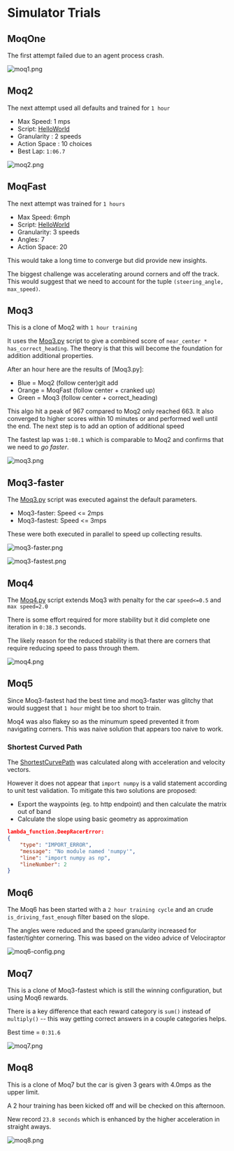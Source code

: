 # Simulator Trials

## MoqOne

The first attempt failed due to an agent process crash.

![moq1.png](moq1.png)

## Moq2

The next attempt used all defaults and trained for `1 hour`

- Max Speed: 1 mps
- Script: [HelloWorld](HelloWorld.py)
- Granularity : 2 speeds
- Action Space : 10 choices
- Best Lap: `1:06.7`

![moq2.png](moq2.png)

## MoqFast

The next attempt was trained for `1 hours`

- Max Speed: 6mph
- Script: [HelloWorld](HelloWorld.py)
- Granularity: 3 speeds
- Angles: 7
- Action Space: 20

This would take a long time to converge but did provide new insights.

The biggest challenge was accelerating around corners and off the track. This would suggest that we need to account for the tuple `(steering_angle, max_speed)`.

## Moq3

This is a clone of Moq2 with `1 hour training`

It uses the [Moq3.py](Moq3.py) script to give a combined score of `near_center * has_correct_heading`. The theory is that this will become the foundation for addition additional properties.

After an hour here are the results of [Moq3.py]:

- Blue = Moq2 (follow center)git add 
- Orange = MoqFast (follow center + cranked up)
- Green = Moq3 (follow center + correct_heading)

This algo hit a peak of 967 compared to Moq2 only reached 663. It also converged to higher scores within 10 minutes or and performed well until the end. The next step is to add an option of additional speed

The fastest lap was `1:08.1` which is comparable to Moq2 and confirms that we need to _go faster_.

![moq3.png](moq3.png)

## Moq3-faster

The [Moq3.py](Moq3.py) script was executed against the default parameters.

- Moq3-faster: Speed <= 2mps
- Moq3-fastest: Speed <= 3mps

These were both executed in parallel to speed up collecting results.

![moq3-faster.png](moq3-faster.png)

![moq3-fastest.png](moq3-fastest.png)

## Moq4

The [Moq4.py](Moq4.py) script extends Moq3 with penalty for the car `speed<=0.5` and `max speed=2.0`

There is some effort required for more stability but it did complete one iteration in `0:38.3` seconds.

The likely reason for the reduced stability is that there are corners that require reducing speed to pass through them.

![moq4.png](moq4.png)

## Moq5

Since Moq3-fastest had the best time and moq3-faster was glitchy that would suggest that `1 hour` might be too short to train.

Moq4 was also flakey so as the minumum speed prevented it from navigating corners. This was naive solution that appears too naive to work.

### Shortest Curved Path

The [ShortestCurvePath](../EfficientPath/ShortestCurvedPath.py) was calculated along with acceleration and velocity vectors.

However it does not appear that `import numpy` is a valid statement according to unit test validation. To mitigate this two solutions are proposed:

- Export the waypoints (eg. to http endpoint) and then calculate the matrix out of band
- Calculate the slope using basic geometry as approximation

```json
lambda_function.DeepRacerError:
{
    "type": "IMPORT_ERROR",
    "message": "No module named 'numpy'",
    "line": "import numpy as np",
    "lineNumber": 2
}
```

## Moq6

The Moq6 has been started with a `2 hour training cycle` and an crude `is_driving_fast_enough` filter based on the slope.

The angles were reduced and the speed granularity increased for faster/tighter cornering. This was based on the video advice of Velociraptor

![moq6-config.png](moq6-config.png)

## Moq7

This is a clone of Moq3-fastest which is still the winning configuration, but using Moq6 rewards.

There is a key difference that each reward category is `sum()` instead of `multiply()` -- this way getting correct answers in a couple categories helps.

Best time = `0:31.6`

![moq7.png](moq7.png)

## Moq8

This is a clone of Moq7 but the car is given 3 gears with 4.0mps as the upper limit.

A 2 hour training has been kicked off and will be checked on this afternoon.

New record `23.8 seconds` which is enhanced by the higher acceleration in straight aways.

![moq8.png](moq8.png)

